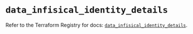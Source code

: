 # `data_infisical_identity_details`

Refer to the Terraform Registry for docs: [`data_infisical_identity_details`](https://registry.terraform.io/providers/infisical/infisical/0.15.41/docs/data-sources/identity_details).
